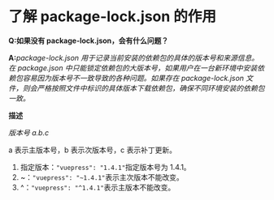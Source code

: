 # 了解 package-lock.json 的作用

**Q:如果没有 package-lock.json，会有什么问题？**

**A:**_package-lock.json 用于记录当前安装的依赖包的具体的版本号和来源信息。在 package.json 中只能锁定依赖包的大版本号，如果用户在一台新环境中安装依赖包容易因为版本号不一致导致的各种问题。如果存在 package-lock.json 文件，则会严格按照文件中标识的具体版本下载依赖包，确保不同环境安装的依赖包一致。_

**描述**

_版本号 a.b.c_

a 表示主版本号，b 表示次版本号，c 表示补丁更新。

1. 指定版本：`"vuepress": "1.4.1"`指定版本号为 1.4.1。
1. ~：`"vuepress": "~1.4.1"`表示主次版本不能改变。
1. ^：`"vuepress": "^1.4.1"`表示主版本不能改变。
